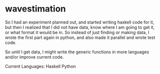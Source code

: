 # wavestimation

So I had an experiment planned out, and started writing haskell code for it,
but then I realized that I did not have data, know where I am going to get it, or what format it would be in.
So instead of just finding or making data, I wrote the first part again in python, and also made it parallel and wrote test code.

So until I get data, I might write the generic functions in more languages and/or improve current code.

Current Languages:
Haskell
Python

